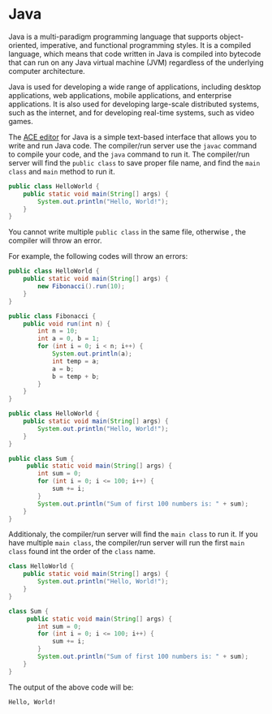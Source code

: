# Java


Java is a multi-paradigm programming language that supports object-oriented, imperative, and functional programming styles. It is a compiled language, which means that code written in Java is compiled into bytecode that can run on any Java virtual machine (JVM) regardless of the underlying computer architecture.

Java is used for developing a wide range of applications, including desktop applications, web applications, mobile applications, and enterprise applications. It is also used for developing large-scale distributed systems, such as the internet, and for developing real-time systems, such as video games.

The [ACE editor](https://ace.c9.io) for Java is a simple text-based interface that allows you to write and run Java code. The compiler/run server use the `javac` command to compile your code, and the `java` command to run it. The compiler/run server will find the `public class` to save proper file name, and find the `main class` and `main` method to run it.


```java
public class HelloWorld {
    public static void main(String[] args) {
        System.out.println("Hello, World!");
    }
}
```


You cannot write multiple `public class` in the same file, otherwise , the compiler will throw an error.

For example, the following codes will throw an errors:


```java
public class HelloWorld {
    public static void main(String[] args) {
        new Fibonacci().run(10);
    }
}

public class Fibonacci {
    public void run(int n) {
        int n = 10;
        int a = 0, b = 1;
        for (int i = 0; i < n; i++) {
            System.out.println(a);
            int temp = a;
            a = b;
            b = temp + b;
        }
    }
}
```


```java
public class HelloWorld {
    public static void main(String[] args) {
        System.out.println("Hello, World!");
    }
}

public class Sum {
     public static void main(String[] args) {
        int sum = 0;
        for (int i = 0; i <= 100; i++) {
            sum += i;
        }
        System.out.println("Sum of first 100 numbers is: " + sum);
    }
}
```



Additionaly, the compiler/run server will find the `main class` to run it. If you have multiple `main class`, the compiler/run server will run the first `main class` found int the order of the `class` name.


```java
class HelloWorld {
    public static void main(String[] args) {
        System.out.println("Hello, World!");
    }
}

class Sum {
     public static void main(String[] args) {
        int sum = 0;
        for (int i = 0; i <= 100; i++) {
            sum += i;
        }
        System.out.println("Sum of first 100 numbers is: " + sum);
    }
}
```


The output of the above code will be:
```shell
Hello, World!
```